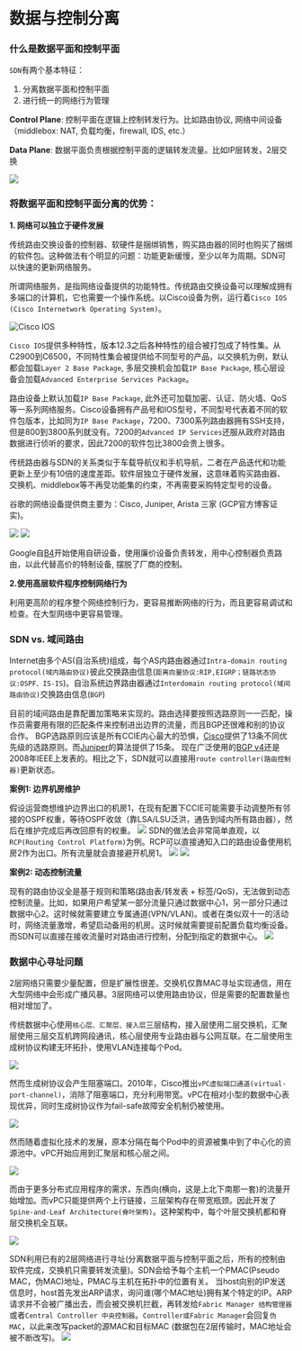 # 数据与控制分离

### 什么是数据平面和控制平面

`SDN`有两个基本特征：
1. 分离数据平面和控制平面
2. 进行统一的网络行为管理

**Control Plane**: 控制平面在逻辑上控制转发行为。比如路由协议, 网络中间设备（middlebox: NAT, 负载均衡，firewall, IDS, etc.）

**Data Plane**: 数据平面负责根据控制平面的逻辑转发流量。比如IP层转发，2层交换

![](https://github.com/s09g/notes/raw/master/sdn/1.%E6%95%B0%E6%8D%AE%E4%B8%8E%E6%8E%A7%E5%88%B6%E5%88%86%E7%A6%BB/assets/4.png)

### 将数据平面和控制平面分离的优势：

**1. 网络可以独立于硬件发展**

传统路由交换设备的控制器、软硬件是捆绑销售，购买路由器的同时也购买了捆绑的软件包。这种做法有个明显的问题：功能更新缓慢，至少以年为周期。SDN可以快速的更新网络服务。

所谓网络服务，是指网络设备提供的功能特性。传统路由交换设备可以理解成拥有多端口的计算机，它也需要一个操作系统。以Cisco设备为例，运行着`Cisco IOS (Cisco Internetwork Operating System)`。

![Cisco IOS](https://github.com/s09g/notes/raw/master/sdn/1.%E6%95%B0%E6%8D%AE%E4%B8%8E%E6%8E%A7%E5%88%B6%E5%88%86%E7%A6%BB/assets/1.png)

`Cisco IOS`提供多种特性，版本12.3之后各种特性的组合被打包成了特性集。从C2900到C6500，不同特性集会被提供给不同型号的产品，以交换机为例，默认都会加载`Layer 2 Base Package`, 多层交换机会加载`IP Base Package`, 核心层设备会加载`Advanced Enterprise Services Package`。

路由设备上默认加载`IP Base Package`, 此外还可加载加密、认证、防火墙、QoS等一系列网络服务。Cisco设备拥有产品号和IOS型号，不同型号代表着不同的软件包版本，比如同为`IP Base Package`，7200、7300系列路由器拥有SSH支持，但是800到3800系列就没有。7200的`Advanced IP Services`还服从政府对路由数据进行侦听的要求，因此7200的软件包比3800会贵上很多。

传统路由器与SDN的关系类似于车载导航仪和手机导航，二者在产品迭代和功能更新上至少有10倍的速度差距。软件层独立于硬件发展，这意味着购买路由器、交换机、middlebox等不再受功能集的约束，不再需要采购特定型号的设备。

谷歌的网络设备提供商主要为：Cisco, Juniper, Arista 三家 (GCP官方博客证实)。

![](https://github.com/s09g/notes/raw/master/sdn/1.%E6%95%B0%E6%8D%AE%E4%B8%8E%E6%8E%A7%E5%88%B6%E5%88%86%E7%A6%BB/assets/2.png)
![](https://github.com/s09g/notes/raw/master/sdn/1.%E6%95%B0%E6%8D%AE%E4%B8%8E%E6%8E%A7%E5%88%B6%E5%88%86%E7%A6%BB/assets/3.png)

Google自[B4](https://cseweb.ucsd.edu/~vahdat/papers/b4-sigcomm13.pdf)开始使用自研设备，使用廉价设备负责转发，用中心控制器负责路由，以此代替高价的特制设备, 摆脱了厂商的控制。

**2.使用高层软件程序控制网络行为**

利用更高阶的程序整个网络控制行为，更容易推断网络的行为，而且更容易调试和检查。在大型网络中更容易管理。

### SDN vs. 域间路由

Internet由多个AS(自治系统)组成，每个AS内路由器通过`Intra-domain routing protocol(域内路由协议)`彼此交换路由信息(`距离向量协议:RIP,EIGRP；链路状态协议:OSPF、IS-IS`)。自治系统边界路由器通过`Interdomain routing protocol(域间路由协议)`交换路由信息(`BGP`)

目前的域间路由是靠配置加策略来实现的。路由选择要按照选路原则一一匹配，操作员需要用有限的匹配条件来控制进出边界的流量，而且BGP还很难和别的协议合作。
BGP选路原则应该是所有CCIE内心最大的恐惧，[Cisco](https://www.cisco.com/c/en/us/support/docs/ip/border-gateway-protocol-bgp/13753-25.html)提供了13条不同优先级的选路原则。而[Juniper](https://www.juniper.net/documentation/en_US/junos/topics/reference/general/routing-protocols-address-representation.html)的算法提供了15条。
现在广泛使用的[BGP v4](https://ieeexplore.ieee.org/document/4772612)还是2008年IEEE上发表的。相比之下，SDN就可以直接用`route controller(路由控制器)`更新状态。

**案例1: 边界机房维护**

假设运营商想维护边界出口的机房1，在现有配置下CCIE可能需要手动调整所有邻接的OSPF权重，等待OSPF收敛（靠LSA/LSU泛洪，通告到域内所有路由器），然后在维护完成后再改回原有的权重。
![](https://github.com/s09g/notes/raw/master/sdn/1.%E6%95%B0%E6%8D%AE%E4%B8%8E%E6%8E%A7%E5%88%B6%E5%88%86%E7%A6%BB/assets/5.png)
SDN的做法会非常简单直观，以`RCP(Routing Control Platform)`为例。RCP可以直接通知入口的路由设备使用机房2作为出口。所有流量就会直接避开机房1。
![](https://github.com/s09g/notes/raw/master/sdn/1.%E6%95%B0%E6%8D%AE%E4%B8%8E%E6%8E%A7%E5%88%B6%E5%88%86%E7%A6%BB/assets/6.png)
![](https://github.com/s09g/notes/raw/master/sdn/1.%E6%95%B0%E6%8D%AE%E4%B8%8E%E6%8E%A7%E5%88%B6%E5%88%86%E7%A6%BB/assets/7.png)

**案例2: 动态控制流量**

现有的路由协议全是基于规则和策略(路由表/转发表 + 标签/QoS)，无法做到动态控制流量。比如，如果用户希望某一部分流量只通过数据中心1，另一部分只通过数据中心2。这时候就需要建立专属通道(VPN/VLAN)。或者在类似双十一的活动时，网络流量激增，希望启动备用的机房。这时候就需要提前配置负载均衡设备。而SDN可以直接在接收流量时对路由进行控制，分配到指定的数据中心。
![](https://github.com/s09g/notes/raw/master/sdn/1.%E6%95%B0%E6%8D%AE%E4%B8%8E%E6%8E%A7%E5%88%B6%E5%88%86%E7%A6%BB/assets/8.png)

### 数据中心寻址问题

2层网络只需要少量配置，但是扩展性很差。交换机仅靠MAC寻址实现通信，用在大型网络中会形成广播风暴。3层网络可以使用路由协议，但是需要的配置数量也相对增加了。

传统数据中心使用`核心层、汇聚层、接入层`三层结构，接入层使用二层交换机，汇聚层使用三层交互机跨网段通讯，核心层使用专业路由器与公网互联。在二层使用生成树协议构建无环拓扑，使用VLAN连接每个Pod。

![](https://github.com/s09g/notes/raw/master/sdn/1.%E6%95%B0%E6%8D%AE%E4%B8%8E%E6%8E%A7%E5%88%B6%E5%88%86%E7%A6%BB/assets/9.jpg)

然而生成树协议会产生阻塞端口。2010年，Cisco推出`vPC虚拟端口通道(virtual-port-channel)`，消除了阻塞端口，充分利用带宽。vPC在相对小型的数据中心表现优异，同时生成树协议作为fail-safe故障安全机制仍被使用。

![](https://github.com/s09g/notes/raw/master/sdn/1.%E6%95%B0%E6%8D%AE%E4%B8%8E%E6%8E%A7%E5%88%B6%E5%88%86%E7%A6%BB/assets/10.jpg)

然而随着虚拟化技术的发展，原本分隔在每个Pod中的资源被集中到了中心化的资源池中。vPC开始应用到汇聚层和核心层之间。

![](https://github.com/s09g/notes/raw/master/sdn/1.%E6%95%B0%E6%8D%AE%E4%B8%8E%E6%8E%A7%E5%88%B6%E5%88%86%E7%A6%BB/assets/11.jpg)

而由于更多分布式应用程序的需求，东西向(横向，这是上北下南那一套)的流量开始增加。而vPC只能提供两个上行链接，三层架构存在带宽瓶颈。因此开发了`Spine-and-Leaf Architecture(脊叶架构)`。这种架构中，每个叶层交换机都和脊层交换机全互联。

![](https://github.com/s09g/notes/raw/master/sdn/1.%E6%95%B0%E6%8D%AE%E4%B8%8E%E6%8E%A7%E5%88%B6%E5%88%86%E7%A6%BB/assets/12.jpg)

SDN利用已有的2层网络进行寻址(分离数据平面与控制平面之后，所有的控制由软件完成，交换机只需要转发流量)。SDN会给予每个主机一个PMAC(Pseudo MAC，伪MAC)地址，PMAC与主机在拓扑中的位置有关。
当host向别的IP发送信息时，host首先发出ARP请求，询问谁(哪个MAC地址)拥有某个特定的IP。ARP请求并不会被广播出去，而会被交换机拦截，再转发给`Fabric Manager 结构管理器`或者`Central Controller 中央控制器`。`Controller或Fabric Manager`会回复`伪MAC`，以此来改写packet的源MAC和目标MAC (数据包在2层传输时，MAC地址会被不断改写)。
![](https://github.com/s09g/notes/raw/master/sdn/1.%E6%95%B0%E6%8D%AE%E4%B8%8E%E6%8E%A7%E5%88%B6%E5%88%86%E7%A6%BB/assets/13.png)